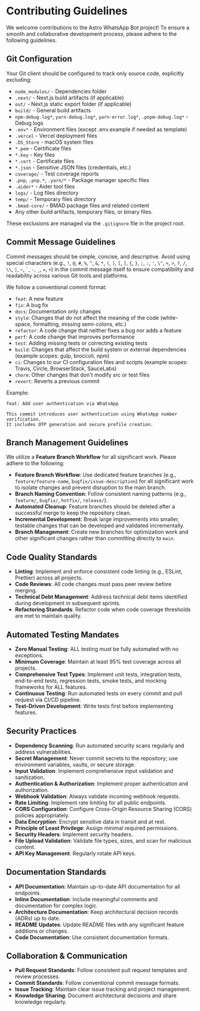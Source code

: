 # Contributing Guidelines

We welcome contributions to the Astro WhatsApp Bot project! To ensure a smooth and collaborative development process, please adhere to the following guidelines.

## Git Configuration

Your Git client should be configured to track only source code, explicitly excluding:
- `node_modules/` - Dependencies folder
- `.next/` - Next.js build artifacts (if applicable)
- `out/` - Next.js static export folder (if applicable)
- `build/` - General build artifacts
- `npm-debug.log*`, `yarn-debug.log*`, `yarn-error.log*`, `.pnpm-debug.log*` - Debug logs
- `.env*` - Environment files (except .env.example if needed as template)
- `.vercel` - Vercel deployment files
- `.DS_Store` - macOS system files
- `*.pem` - Certificate files
- `*.key` - Key files
- `*.cert` - Certificate files
- `*.json` - Sensitive JSON files (credentials, etc.)
- `coverage/` - Test coverage reports
- `.pnp`, `.pnp.*`, `.yarn/*` - Package manager specific files
- `.aider*` - Aider tool files
- `logs/` - Log files directory
- `temp/` - Temporary files directory
- `.bmad-core/` - BMAD package files and related content
- Any other build artifacts, temporary files, or binary files.

These exclusions are managed via the `.gitignore` file in the project root.

## Commit Message Guidelines

Commit messages should be simple, concise, and descriptive. Avoid using special characters (e.g., `!`, `@`, `#`, `%`, `^`, `&`, `*`, `(`, `)`, `[`, `]`, `{`, `}`, `;`, `:`, `'`, `\"`, `<`, `>`, `?`, `/`, `\\`, `|`, `~`, `` ` ``, `-`, `_`, `=`, `+`) in the commit message itself to ensure compatibility and readability across various Git tools and platforms.

We follow a conventional commit format:
- `feat`: A new feature
- `fix`: A bug fix
- `docs`: Documentation only changes
- `style`: Changes that do not affect the meaning of the code (white-space, formatting, missing semi-colons, etc.)
- `refactor`: A code change that neither fixes a bug nor adds a feature
- `perf`: A code change that improves performance
- `test`: Adding missing tests or correcting existing tests
- `build`: Changes that affect the build system or external dependencies (example scopes: gulp, broccoli, npm)
- `ci`: Changes to our CI configuration files and scripts (example scopes: Travis, Circle, BrowserStack, SauceLabs)
- `chore`: Other changes that don't modify src or test files
- `revert`: Reverts a previous commit

Example:
```
feat: Add user authentication via WhatsApp

This commit introduces user authentication using WhatsApp number verification.
It includes OTP generation and secure profile creation.
```

## Branch Management Guidelines

We utilize a **Feature Branch Workflow** for all significant work. Please adhere to the following:

- **Feature Branch Workflow**: Use dedicated feature branches (e.g., `feature/feature-name`, `bugfix/issue-description`) for all significant work to isolate changes and prevent disruption to the main branch.
- **Branch Naming Convention**: Follow consistent naming patterns (e.g., `feature/`, `bugfix/`, `hotfix/`, `release/`).
- **Automated Cleanup**: Feature branches should be deleted after a successful merge to keep the repository clean.
- **Incremental Development**: Break large improvements into smaller, testable changes that can be developed and validated incrementally.
- **Branch Management**: Create new branches for optimization work and other significant changes rather than committing directly to `main`.

## Code Quality Standards

- **Linting**: Implement and enforce consistent code linting (e.g., ESLint, Prettier) across all projects.
- **Code Reviews**: All code changes must pass peer review before merging.
- **Technical Debt Management**: Address technical debt items identified during development in subsequent sprints.
- **Refactoring Standards**: Refactor code when code coverage thresholds are met to maintain quality.

## Automated Testing Mandates

- **Zero Manual Testing**: ALL testing must be fully automated with no exceptions.
- **Minimum Coverage**: Maintain at least 95% test coverage across all projects.
- **Comprehensive Test Types**: Implement unit tests, integration tests, end-to-end tests, regression tests, smoke tests, and mocking frameworks for ALL features.
- **Continuous Testing**: Run automated tests on every commit and pull request via CI/CD pipeline.
- **Test-Driven Development**: Write tests first before implementing features.

## Security Practices

- **Dependency Scanning**: Run automated security scans regularly and address vulnerabilities.
- **Secret Management**: Never commit secrets to the repository; use environment variables, vaults, or secure storage.
- **Input Validation**: Implement comprehensive input validation and sanitization.
- **Authentication & Authorization**: Implement proper authentication and authorization.
- **Webhook Validation**: Always validate incoming webhook requests.
- **Rate Limiting**: Implement rate limiting for all public endpoints.
- **CORS Configuration**: Configure Cross-Origin Resource Sharing (CORS) policies appropriately.
- **Data Encryption**: Encrypt sensitive data in transit and at rest.
- **Principle of Least Privilege**: Assign minimal required permissions.
- **Security Headers**: Implement security headers.
- **File Upload Validation**: Validate file types, sizes, and scan for malicious content.
- **API Key Management**: Regularly rotate API keys.

## Documentation Standards

- **API Documentation**: Maintain up-to-date API documentation for all endpoints.
- **Inline Documentation**: Include meaningful comments and documentation for complex logic.
- **Architecture Documentation**: Keep architectural decision records (ADRs) up to date.
- **README Updates**: Update README files with any significant feature additions or changes.
- **Code Documentation**: Use consistent documentation formats.

## Collaboration & Communication

- **Pull Request Standards**: Follow consistent pull request templates and review processes.
- **Commit Standards**: Follow conventional commit message formats.
- **Issue Tracking**: Maintain clear issue tracking and project management.
- **Knowledge Sharing**: Document architectural decisions and share knowledge regularly.
